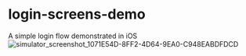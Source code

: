 # login-screens-demo
A simple login flow demonstrated in iOS
![simulator_screenshot_1071E54D-8FF2-4D64-9EA0-C948EABDFDCD](https://user-images.githubusercontent.com/39324895/190866581-3b070199-5cfc-4a34-a9d9-25e27c426a7a.png)
